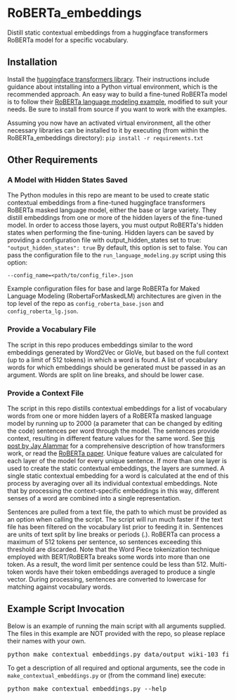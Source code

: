 # RoBERTa_embeddings
Distill static contextual embeddings from a huggingface transformers RoBERTa model for a specific vocabulary.

## Installation
Install the [huggingface transformers library](https://github.com/huggingface/transformers). Their instructions include guidance about intstalling into a Python virtual environment, which is the recommended approach. An easy way to build a fine-tuned RoBERTa model is to follow their [RoBERTa language modeling example](https://huggingface.co/transformers/examples.html#language-model-training), modified to suit your needs. Be sure to install from source if you want to work with the examples.

Assuming you now have an activated virtual environment, all the other necessary libraries can be installed to it by executing (from within the RoBERTa_embeddings directory):
`pip install -r requirements.txt`

## Other Requirements
### A Model with Hidden States Saved
The Python modules in this repo are meant to be used to create static contextual embeddings from a fine-tuned huggingface transformers RoBERTa masked language model, either the base or large variety. They distill embeddings from one or more of the hidden layers of the fine-tuned model. In order to access those layers, you must output RoBERTa's hidden states when performing the fine-tuning. Hidden layers can be saved by providing a configuration file with output_hidden_states set to true:
`"output_hidden_states": true`
By default, this option is set to false.
You can pass the configuration file to the `run_language_modeling.py` script using this option:

`--config_name=<path/to/config_file>.json`

Example configuration files for base and large RoBERTa for Maked Language Modeling (RobertaForMaskedLM) architectures are given in the top level of the repo as `config_roberta_base.json` and `config_roberta_lg.json`.

### Provide a Vocabulary File
The script in this repo produces embeddings similar to the word embeddings generated by Word2Vec or GloVe, but based on the full context (up to a limit of 512 tokens) in which a word is found. A list of vocabulary words for which embeddings should be generated must be passed in as an argument. Words are split on line breaks, and should be lower case.

### Provide a Context File
The script in this repo distills contextual embeddings for a list of vocabulary words from one or more hidden layers of a RoBERTa masked language model by running up to 2000 (a parameter that can be changed by editing the code) sentences per word through the model. The sentences provide context, resulting in different feature values for the same word. See [this post by Jay Alammar](http://jalammar.github.io/illustrated-transformer/) for a comprehensive description of how transformers work, or read the [RoBERTa paper](https://arxiv.org/pdf/1907.11692.pdf). Unique feature values are calculated for each layer of the model for every unique sentence. If more than one layer is used to create the static contextual embeddings, the layers are summed. A single static contextual embedding for a word is calculated at the end of this process by averaging over all its individual contextual embeddings. Note that by processing the context-specific embeddings in this way, different senses of a word are combined into a single representation.

Sentences are pulled from a text file, the path to which must be provided as an option when calling the script. The script will run much faster if the text file has been filtered on the vocabulary list prior to feeding it in. Sentences are units of text split by line breaks or periods (.). RoBERTa can process a maximum of 512 tokens per sentence, so sentences exceeding this threshold are discarded. Note that the Word Piece tokenization technique employed with BERT/RoBERTa breaks some words into more than one token. As a result, the word limit per sentence could be less than 512. Multi-token words have their token embeddings averaged to produce a single vector. During processing, sentences are converted to lowercase for matching against vocabulary words.

## Example Script Invocation
Below is an example of running the main script with all arguments supplied. The files in this example are NOT provided with the repo, so please replace their names with your own.
<pre>python make_contextual_embeddings.py data/output_wiki-103_filtered/ data/wiki.test.raw.out data/FE_vocab_study.txt data/wiki-103_embeddings.txt --count_file data/wiki-103_counts.txt</pre>

To get a description of all required and optional arguments, see the code in `make_contextual_embeddings.py` or (from the command line) execute:
<pre>python make_contextual_embeddings.py --help</pre>